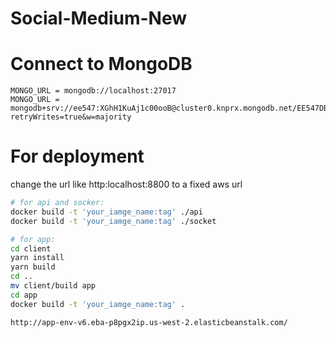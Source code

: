 # Social-Medium-New

# Connect to MongoDB

```
MONGO_URL = mongodb://localhost:27017
MONGO_URL = mongodb+srv://ee547:XGhH1KuAj1c00ooB@cluster0.knprx.mongodb.net/EE547DB?retryWrites=true&w=majority
```
# For deployment

change the url like http:localhost:8800 to a fixed aws url
```bash
# for api and socker:
docker build -t 'your_iamge_name:tag' ./api
docker build -t 'your_iamge_name:tag' ./socket

# for app:
cd client
yarn install
yarn build
cd ..
mv client/build app
cd app
docker build -t 'your_iamge_name:tag' .
```

```
http://app-env-v6.eba-p8pgx2ip.us-west-2.elasticbeanstalk.com/
```
 

